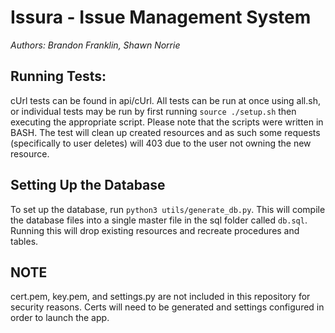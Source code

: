 # Issura - Issue Management System
_Authors: Brandon Franklin, Shawn Norrie_

## Running Tests:
cUrl tests can be found in api/cUrl. All tests can be run at once using all.sh, or individual tests may be run by first running `source ./setup.sh` then executing the appropriate script. Please note that the scripts were written in BASH. The test will clean up created resources and as such some requests (specifically to user deletes) will 403 due to the user not owning the new resource.

## Setting Up the Database
To set up the database, run `python3 utils/generate_db.py`. This will compile the database files into a single master file in the sql folder called `db.sql`. Running this will drop existing resources and recreate procedures and tables.

## NOTE ##
cert.pem, key.pem, and settings.py are not included in this repository for security reasons. Certs will need to be generated and settings configured in order to launch the app.